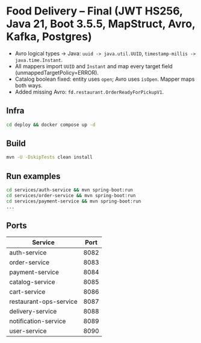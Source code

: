 # Food Delivery – Final (JWT HS256, Java 21, Boot 3.5.5, MapStruct, Avro, Kafka, Postgres)

- Avro logical types → Java: `uuid -> java.util.UUID`, `timestamp-millis -> java.time.Instant`.
- All mappers import `UUID` and `Instant` and map every target field (unmappedTargetPolicy=ERROR).
- Catalog boolean fixed: entity uses `open`; Avro uses `isOpen`. Mapper maps both ways.
- Added missing Avro: `fd.restaurant.OrderReadyForPickupV1`.

## Infra
```bash
cd deploy && docker compose up -d
```

## Build
```bash
mvn -U -DskipTests clean install
```

## Run examples
```bash
cd services/auth-service && mvn spring-boot:run
cd services/order-service && mvn spring-boot:run
cd services/payment-service && mvn spring-boot:run
...
```


## Ports

| Service | Port |
|---|---|
| auth-service | 8082 |
| order-service | 8083 |
| payment-service | 8084 |
| catalog-service | 8085 |
| cart-service | 8086 |
| restaurant-ops-service | 8087 |
| delivery-service | 8088 |
| notification-service | 8089 |
| user-service | 8090 |
